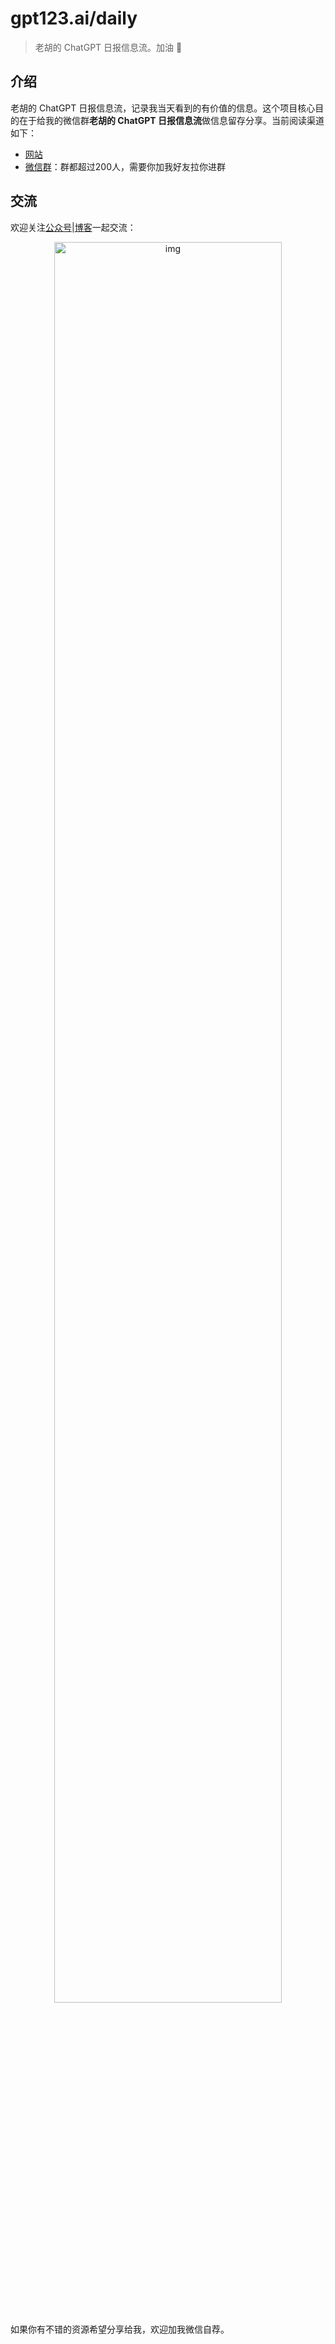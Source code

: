 # gpt123.ai/daily

> 老胡的 ChatGPT 日报信息流。加油 🎉

## 介绍 

老胡的 ChatGPT 日报信息流，记录我当天看到的有价值的信息。这个项目核心目的在于给我的微信群**老胡的 ChatGPT 日报信息流**做信息留存分享。当前阅读渠道如下：

- [网站](https://gpt123.ai/daily)
- [微信群](https://images-1252557999.file.myqcloud.com/uPic/ETIbMe.jpg)：群都超过200人，需要你加我好友拉你进群

## 交流

欢迎关注[公众号](https://images-1252557999.file.myqcloud.com/uPic/ETIbMe.jpg)|[博客](https://howie6879.cn/)一起交流：

<div align=center><img src="https://images-1252557999.file.myqcloud.com/uPic/ETIbMe.jpg"  width="85%" alt="img" /></div>

如果你有不错的资源希望分享给我，欢迎加我微信自荐。
